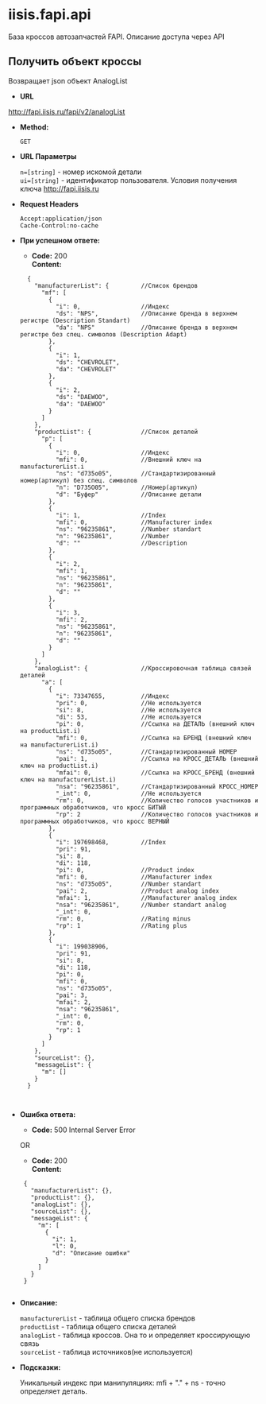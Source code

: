# iisis.fapi.api
База кроссов автозапчастей FAPI. Описание доступа через API

**Получить объект кроссы**
----
Возвращает json объект AnalogList

* **URL**

http://fapi.iisis.ru/fapi/v2/analogList

* **Method:**
  
  `GET`
  
*  **URL Параметры**

    `n=[string]` - номер искомой детали<br />
    `ui=[string]` - идентификатор пользователя. Условия получения ключа http://fapi.iisis.ru


* **Request Headers**

   `Accept:application/json` <br />
   `Cache-Control:no-cache` <br />
    
* **При успешном ответе:**
  
  * **Code:** 200 <br />
    **Content:** 
  ```
    {
      "manufacturerList": {         //Список брендов
        "mf": [
          {
            "i": 0,                 //Индекс
            "ds": "NPS",            //Описание бренда в верхнем регистре (Description Standart) 
            "da": "NPS"             //Описание бренда в верхнем регистре без спец. символов (Description Adapt)
          },
          {
            "i": 1,
            "ds": "CHEVROLET",
            "da": "CHEVROLET"
          },
          {
            "i": 2,
            "ds": "DAEWOO",
            "da": "DAEWOO"
          }
        ]
      },
      "productList": {              //Список деталей
        "p": [
          {
            "i": 0,                 //Индекс
            "mfi": 0,               //Внешний ключ на manufacturerList.i
            "ns": "d735o05",        //Стандартизированный номер(артикул) без спец. символов
            "n": "D735O05",         //Номер(артикул)    
            "d": "Буфер"            //Описание детали
          },
          {
            "i": 1,                 //Index
            "mfi": 0,               //Manufacturer index    
            "ns": "96235861",       //Number standart
            "n": "96235861",        //Number
            "d": ""                 //Description
          },
          {
            "i": 2,
            "mfi": 1,
            "ns": "96235861",
            "n": "96235861",
            "d": ""
          },
          {
            "i": 3,
            "mfi": 2,
            "ns": "96235861",
            "n": "96235861",
            "d": ""
          }
        ]
      },
      "analogList": {               //Кроссировочная таблица связей деталей
        "a": [
          {
            "i": 73347655,          //Индекс
            "pri": 0,               //Не используется
            "si": 8,                //Не используется
            "di": 53,               //Не используется
            "pi": 0,                //Ссылка на ДЕТАЛЬ (внешний ключ на productList.i)
            "mfi": 0,               //Ссылка на БРЕНД (внешний ключ на manufacturerList.i) 
            "ns": "d735o05",        //Стандартизированный НОМЕР
            "pai": 1,               //Ссылка на КРОСС_ДЕТАЛЬ (внешний ключ на productList.i)
            "mfai": 0,              //Ссылка на КРОСС_БРЕНД (внешний ключ на manufacturerList.i)
            "nsa": "96235861",      //Стандартизированный КРОСС_НОМЕР
            "_int": 0,              //Не используется    
            "rm": 0,                //Количество голосов участников и программных обработчиков, что кросс БИТЫЙ
            "rp": 2                 //Количество голосов участников и программных обработчиков, что кросс ВЕРНЫЙ
          },
          {
            "i": 197698468,         //Index
            "pri": 91,
            "si": 8,
            "di": 118,
            "pi": 0,                //Product index
            "mfi": 0,               //Manufacturer index
            "ns": "d735o05",        //Number standart
            "pai": 2,               //Product analog index
            "mfai": 1,              //Manufacturer analog index
            "nsa": "96235861",      //Number standart analog
            "_int": 0,
            "rm": 0,                //Rating minus
            "rp": 1                 //Rating plus
          },
          {
            "i": 199038906,
            "pri": 91,
            "si": 8,
            "di": 118,
            "pi": 0,
            "mfi": 0,
            "ns": "d735o05",
            "pai": 3,
            "mfai": 2,
            "nsa": "96235861",
            "_int": 0,
            "rm": 0,
            "rp": 1
          }
        ]
      },
      "sourceList": {},
      "messageList": {
        "m": []
      }
    }
    
 
* **Ошибка ответа:**

  * **Code:** 500 Internal Server Error <br />

  OR

  * **Code:** 200 <br />
    **Content:** 
   ```
    {
      "manufacturerList": {},
      "productList": {},
      "analogList": {},
      "sourceList": {},
      "messageList": {
        "m": [
          {
            "i": 1,
            "l": 0,
            "d": "Описание ошибки"
          }
        ]
      }
    }


* **Описание:**

  `manufacturerList` - таблица общего списка брендов<br />
  `productList`		- таблица общего списка деталей<br />
  `analogList` - таблица кроссов. Она то и определяет кроссирующую связь<br />
  `sourceList` - таблица источников(не используется)<br />
  
* **Подсказки:**  
  
  Уникальный индекс при манипуляциях: mfi + "." + ns - точно определяет деталь. 
